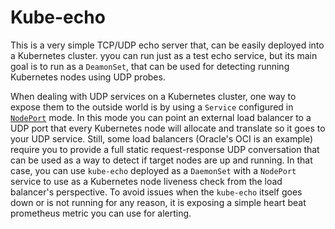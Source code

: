 # Kube-echo

This is a very simple TCP/UDP echo server that, can be easily deployed into a Kubernetes cluster. yyou can run just as a test echo service, but its main goal is to run as a `DeamonSet`, that can be used for detecting running Kubernetes nodes using UDP probes.

When dealing with UDP services on a Kubernetes cluster, one way to expose them to the outside world is by using a `Service` configured in [`NodePort`](https://kubernetes.io/docs/concepts/services-networking/service/#type-nodeport) mode. In this mode you can point an external load balancer to a UDP port that every Kubernetes node will allocate and translate so it goes to your UDP service. Still, some load balancers (Oracle's OCI is an example) require you to provide a full static request-response UDP conversation that can be used as a way to detect if target nodes are up and running. In that case, you can use `kube-echo` deployed as a `DaemonSet` with a `NodePort` service to use as a Kubernetes node liveness check from the load balancer's perspective. To avoid issues when the `kube-echo` itself goes down or is not running for any reason, it is exposing a simple heart beat prometheus metric you can use for alerting.
